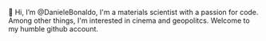 👋 Hi, I’m @DanieleBonaldo, I'm a materials scientist with a passion for code. 
Among other things, I'm interested in cinema and geopolitcs.
Welcome to my humble github account.
